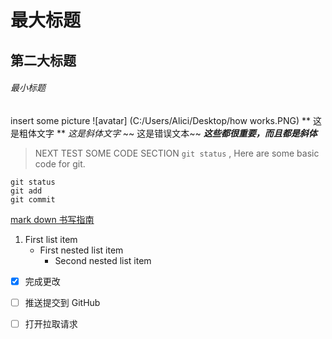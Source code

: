 # 最大标题
## 第二大标题
###### 最小标题

insert some picture 
![avatar] (C:/Users/Alici/Desktop/how works.PNG)
** 这是粗体文字 **
*这是斜体文字*
~~ 这是错误文本~~
***这些都很重要，而且都是斜体***
> NEXT TEST SOME CODE SECTION `git status` , Here are some basic code for git. 
```
git status
git add
git commit
```
[mark down 书写指南](https://help.github.com/cn/github/writing-on-github/basic-writing-and-formatting-syntax)

1. First list item
   - First nested list item
     - Second nested list item
     
- [x] 完成更改
- [ ] 推送提交到 GitHub
- [ ] 打开拉取请求
     
